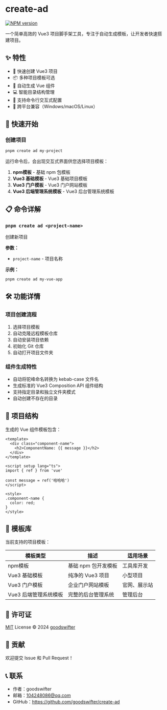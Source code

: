 # create-ad

[![NPM version](https://img.shields.io/npm/v/@goodswifter/create-ad?color=a1b858&label=)](https://www.npmjs.com/package/@goodswifter/create-ad)

一个简单高效的 Vue3 项目脚手架工具，专注于自动生成模板，让开发者快速搭建项目。

## ✨ 特性

- 🚀 快速创建 Vue3 项目
- 📦 多种项目模板可选
- 🎨 自动生成 Vue 组件
- 💻 智能目录结构管理
- 🔧 支持命令行交互式配置
- 📱 跨平台兼容（Windows/macOS/Linux）

## 🚀 快速开始

### 创建项目

```bash
pnpm create ad my-project
```

运行命令后，会出现交互式界面供您选择项目模板：

1. **npm模板** - 基础 npm 包模板
2. **Vue3 基础模板** - Vue3 基础项目模板
3. **Vue3 门户模板** - Vue3 门户网站模板
4. **Vue3 后端管理系统模板** - Vue3 后台管理系统模板

## 📋 命令详解

### `pnpm create ad <project-name>`

创建新项目

**参数：**
- `project-name` - 项目名称

**示例：**
```bash
pnpm create ad my-vue-app
```

## 🛠️ 功能详情

### 项目创建流程

1. 选择项目模板
2. 自动克隆远程模板仓库
3. 自动安装项目依赖
4. 初始化 Git 仓库
5. 自动打开项目文件夹

### 组件生成特性

- 自动将驼峰命名转换为 kebab-case 文件名
- 生成标准的 Vue3 Composition API 组件结构
- 支持指定目录和独立文件夹模式
- 自动创建不存在的目录

## 📁 项目结构

生成的 Vue 组件模板包含：

```vue
<template>
  <div class="component-name">
    <h2>ComponentName: {{ message }}</h2>
  </div>
</template>

<script setup lang="ts">
import { ref } from 'vue'

const message = ref('哈哈哈')
</script>

<style>
.component-name {
  color: red;
}
</style>
```

## 🌟 模板库

当前支持的项目模板：

| 模板类型 | 描述 | 适用场景 |
|---------|------|----------|
| npm模板 | 基础 npm 包开发模板 | 工具库开发 |
| Vue3 基础模板 | 纯净的 Vue3 项目 | 小型项目 |
| Vue3 门户模板 | 企业门户网站模板 | 官网、展示站 |
| Vue3 后端管理系统模板 | 完整的后台管理系统 | 管理后台 |

## 📄 许可证

[MIT](./LICENSE) License © 2024 [goodswifter](https://github.com/goodswifter)

## 🤝 贡献

欢迎提交 Issue 和 Pull Request！

## 📞 联系

- 作者：goodswifter
- 邮箱：104248086@qq.com
- GitHub：https://github.com/goodswifter/create-ad
